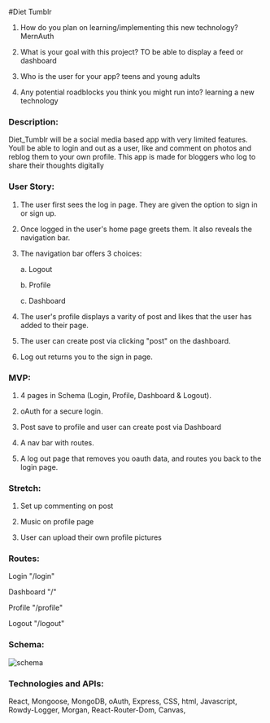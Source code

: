 #Diet Tumblr 
1. How do you plan on learning/implementing this new technology?
 MernAuth

2. What is your goal with this project?
TO be able to display a feed or dashboard

3. Who is the user for your app?
teens and young adults
4. Any potential roadblocks you think you might run into?
learning a new technology


### Description:
Diet_Tumblr will be a social media based app with very limited features. Youll be able to login and out as a user, like and comment on photos and reblog them to your own profile. This app is made for bloggers who log to share their thoughts digitally 

### User Story:

1.  The user first sees the log in page. They are given the option to sign in or sign up.

2.  Once logged in the user's home page greets them. It also reveals the navigation bar.

3.  The navigation bar offers 3 choices:

    a. Logout

    b. Profile

    c. Dashboard

4.  The user's profile displays a varity of post and likes that the user has added to their page.

5.  The user can create post via clicking "post" on the dashboard.

6.  Log out returns you to the sign in page.

### MVP:

1. 4 pages in Schema (Login, Profile, Dashboard & Logout).

2. oAuth for a secure login.

3. Post save to profile and user can create post via Dashboard

4. A nav bar with routes.

5. A log out page that removes you oauth data, and routes you back to the login page.

### Stretch:

1. Set up commenting on post

2. Music on profile page

3. User can upload their own profile pictures

### Routes:

Login "/login"

Dashboard "/"

Profile "/profile"

Logout "/logout"

### Schema:

![schema](./WireFrame/schema.png)

### Technologies and APIs:

React, Mongoose, MongoDB, oAuth, Express, CSS, html, Javascript, Rowdy-Logger, Morgan, React-Router-Dom, Canvas,
